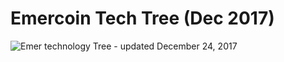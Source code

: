 # Emercoin Tech Tree (Dec 2017)

![Emer technology Tree - updated December 24, 2017](https://raw.githubusercontent.com/emercoin/docs/master/en/001_Introduction/TechTree-2017.png)
